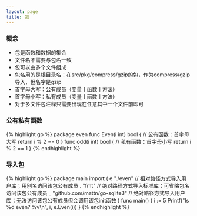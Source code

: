 ```yaml
---
layout: page
title: 包
---
```


### 概念
* 包是函数和数据的集合
* 文件名不需要与包名一致
* 包可以由多个文件组成
* 包名用的是根目录名：在src/pkg/compress/gzip的包，作为compress/gzip导入，但名字是gzip
* 首字母大写：公有成员（变量〡函数〡方法）
* 首字母小写：私有成员（变量〡函数〡方法）
* 对于多文件包注释只需要出现在任意其中一个文件前即可

### 公有私有函数
{% highlight go %}
package even
func Even(i int) bool { // 公有函数：首字母大写
	return i % 2 == 0
}
func odd(i int) bool { // 私有函数：首字母小写
	return i % 2 == 1
}
{% endhighlight %}

### 导入包
{% highlight go %}
package main
import (
	e "./even" // 相对路径方式导入用户库；用别名访问该包公有成员
	. "fmt" // 绝对路径方式导入标准库；可省略包名访问该包公有成员
	_ "github.com/mattn/go-sqlite3" // 绝对路径方式导入用户库；无法访问该包公有成员但会调用该包init函数
)
func main() {
	i := 5
	Printf("Is %d even? %v\n", i, e.Even(i))
}
{% endhighlight %}

